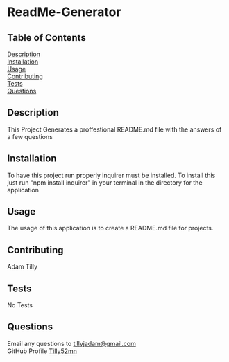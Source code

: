 # ReadMe-Generator

## Table of Contents

[Description](#Description)<br/>
[Installation](#Installation)<br/>
[Usage](#Usage)<br/>
[Contributing](#Contributing)<br/>
[Tests](#Tests)<br/>
[Questions](#Questions)<br/>

## Description
This Project Generates a proffestional README.md file with the answers of a few questions

## Installation
To have this project run properly inquirer must be installed. To install this just run "npm install inquirer" in your terminal in the directory for the application

## Usage
The usage of this application is to create a README.md file for projects.

## Contributing
Adam Tilly

## Tests
No Tests

## Questions
Email any questions to tillyjadam@gmail.com <br/>
GitHub Profile [Tilly52mn](github.com/Tilly52mn)



